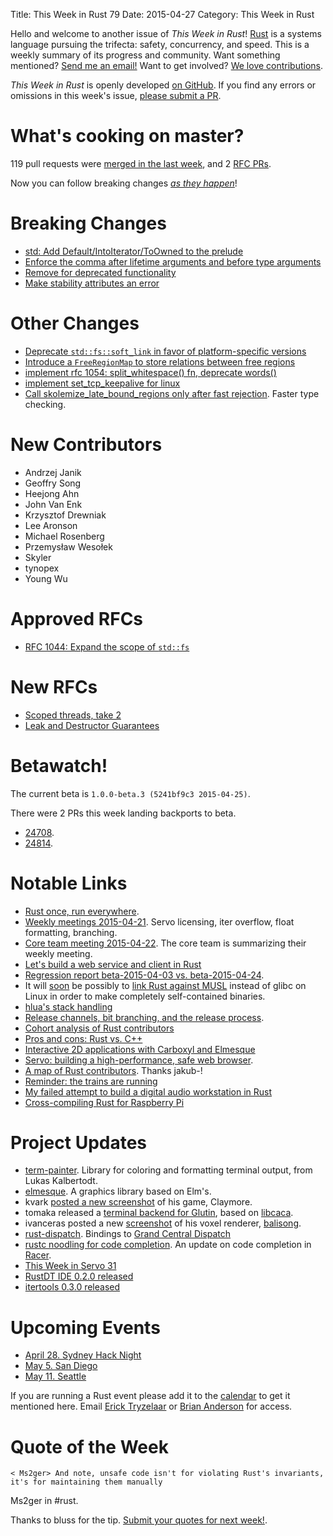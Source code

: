 Title: This Week in Rust 79
Date: 2015-04-27
Category: This Week in Rust

Hello and welcome to another issue of *This Week in Rust*!
[Rust](http://rust-lang.org) is a systems language pursuing the trifecta:
safety, concurrency, and speed. This is a weekly summary of its progress and
community. Want something mentioned? [Send me an
email!](mailto:corey@octayn.net?subject=This%20Week%20in%20Rust%20Suggestion)
Want to get involved? [We love
contributions](https://github.com/rust-lang/rust/wiki/Note-guide-for-new-contributors).

*This Week in Rust* is openly developed [on GitHub](https://github.com/cmr/this-week-in-rust).
If you find any errors or omissions in this week's issue, [please submit a PR](https://github.com/cmr/this-week-in-rust/pulls).

# What's cooking on master?

119 pull requests were [merged in the last week][merged], and 2 [RFC PRs][rfcs].

[merged]: https://github.com/rust-lang/rust/pulls?q=is%3Apr+is%3Amerged+merged%3A2015-04-20..2015-04-27
[rfcs]: https://github.com/rust-lang/rfcs/pulls?q=is%3Apr+is%3Amerged+merged%3A2015-04-20..2015-04-27

Now you can follow breaking changes *[as they happen][BitRust2]*!

[BitRust2]: http://killercup.github.io/bitrust/

# Breaking Changes

* [std: Add Default/IntoIterator/ToOwned to the prelude](https://github.com/rust-lang/rust/pull/24541)
* [Enforce the comma after lifetime arguments and before type arguments](https://github.com/rust-lang/rust/pull/24547)
* [Remove for deprecated functionality](https://github.com/rust-lang/rust/pull/24636)
* [Make stability attributes an error](https://github.com/rust-lang/rust/pull/24646)

# Other Changes

* [Deprecate `std::fs::soft_link` in favor of platform-specific versions](https://github.com/rust-lang/rust/pull/24222)
* [Introduce a `FreeRegionMap` to store relations between free regions](https://github.com/rust-lang/rust/pull/24553)
* [implement rfc 1054: split_whitespace() fn, deprecate words()](https://github.com/rust-lang/rust/pull/24563)
* [implement set_tcp_keepalive for linux](https://github.com/rust-lang/rust/pull/24594)
* [Call skolemize_late_bound_regions only after fast rejection](https://github.com/rust-lang/rust/pull/24615). Faster type checking.

# New Contributors

* Andrzej Janik
* Geoffry Song
* Heejong Ahn
* John Van Enk
* Krzysztof Drewniak
* Lee Aronson
* Michael Rosenberg
* Przemysław Wesołek
* Skyler
* tynopex
* Young Wu

# Approved RFCs

* [RFC 1044: Expand the scope of `std::fs`](https://github.com/rust-lang/rfcs/pull/1044)

# New RFCs

* [Scoped threads, take 2](https://github.com/rust-lang/rfcs/pull/1084)
* [Leak and Destructor Guarantees](https://github.com/rust-lang/rfcs/pull/1085)

# Betawatch!

The current beta is `1.0.0-beta.3 (5241bf9c3 2015-04-25)`.

There were 2 PRs this week landing backports to beta.

* [24708](https://github.com/rust-lang/rust/pull/24708).
* [24814](https://github.com/rust-lang/rust/pull/24814).

# Notable Links

* [Rust once, run everywhere](http://blog.rust-lang.org/2015/04/24/Rust-Once-Run-Everywhere.html).
* [Weekly meetings 2015-04-21][mtg]. Servo licensing, iter overflow, float formatting, branching.
* [Core team meeting 2015-04-22](https://github.com/rust-lang/meeting-minutes/blob/master/core-team/meeting-2015-04-22.md). The core team is summarizing their weekly meeting.
* [Let's build a web service and client in Rust](https://github.com/brson/httptest)
* [Regression report beta-2015-04-03 vs. beta-2015-04-24](http://internals.rust-lang.org/t/regression-report-beta-2015-04-03-vs-nightly-2015-04-24/1967/2).
* It will [soon](http://www.reddit.com/r/rust/comments/33boew/weekend_experiment_link_rust_programs_against/) be possibly to [link Rust against MUSL](https://github.com/rust-lang/rust/pull/24777) instead of glibc on Linux in order to make completely self-contained binaries.
* [hlua's stack handling](https://medium.com/@tomaka/hlua-s-stack-handling-6b15ab309b17)
* [Release channels, bit branching, and the release process](http://internals.rust-lang.org/t/release-channels-git-branching-and-the-release-process/1940).
* [Cohort analysis of Rust contributors](http://sanxiyn.blogspot.com/2015/04/cohort-analysis-of-rust-contributors.html)
* [Pros and cons: Rust vs. C++](https://plus.google.com/+nialldouglas/posts/AXFJRSM8u2t)
* [Interactive 2D applications with Carboxyl and Elmesque](http://blog.ebopp.de/blog/2015/04/23/interactive-2d-apps/)
* [Servo: building a high-performance, safe web browser](http://blogs.s-osg.org/servo-adapting-c-to-work-on-the-web/).
* [A map of Rust contributors](https://github.com/jakub-/github-contributors-geojson/blob/master/rust.geojson). Thanks jakub-!
* [Reminder: the trains are running](http://internals.rust-lang.org/t/reminder-the-trains-are-running/1959)
* [My failed attempt to build a digital audio workstation in Rust](http://genesisdaw.org/post/progress-so-far.html)
* [Cross-compiling Rust for Raspberry Pi](https://github.com/Ogeon/rust-on-raspberry-pi)

[mtg]: https://github.com/rust-lang/meeting-minutes/blob/master/weekly-meetings/2015-04-21.md


# Project Updates

* [term-painter](http://www.reddit.com/r/rust/comments/32pgci/my_first_crate_easy_coloring_of_the_terminal/). Library for coloring and formatting terminal output, from Lukas Kalbertodt.
* [elmesque](http://www.reddit.com/r/rust/comments/339876/elmesque_elms_std_graphics_modules_ported_to_rust/). A graphics library based on Elm's.
* kvark [posted a new screenshot](https://www.reddit.com/r/rust_gamedev/comments/33w4ny/claymore_grid_screenshot_just_to_break_the_silence/) of his game, Claymore.
* tomaka released a [terminal backend for Glutin](https://www.reddit.com/r/rust_gamedev/comments/33xe2x/libcaca_backend_for_glutin/), based on [libcaca](http://r.duckduckgo.com/l/?kh=-1&uddg=http%3A%2F%2Fcaca.zoy.org%2Fwiki%2Flibcaca).
* ivanceras posted a new [screenshot](https://www.reddit.com/r/rust_gamedev/comments/3406qe/update_here_is_a_quick_cellshading_effect_on_my/) of his voxel renderer, [balisong](https://github.com/ivanceras/balisong).
* [rust-dispatch](https://github.com/SSheldon/rust-dispatch). Bindings to [Grand Central Dispatch](https://en.wikipedia.org/wiki/Grand_Central_Dispatch)
* [rustc noodling for code completion](http://phildawes.net/blog/2015/04/21/racer-rustc/). An update on code completion in [Racer](https://github.com/phildawes/racer).
* [This Week in Servo 31](http://blog.servo.org/2015/04/23/twis-31/)
* [RustDT IDE 0.2.0 released](http://users.rust-lang.org/t/rustdt-0-2-0-released-auto-complete-with-racer/1109)
* [itertools 0.3.0 released](http://bluss.github.io/rust/2015/04/25/releasing-itertools.0.3.0/)

# Upcoming Events

* [April 28. Sydney Hack Night](http://www.meetup.com/Rust-Sydney/events/221993570/)
* [May 5. San Diego](https://sandiego.rs)
* [May 11. Seattle](https://www.eventbrite.com/e/mozilla-rust-seattle-meetup-tickets-12222326307?aff=erelexporg)

If you are running a Rust event please add it to the [calendar] to get
it mentioned here. Email [Erick Tryzelaar][erickt] or [Brian
Anderson][brson] for access.

[calendar]: https://www.google.com/calendar/embed?src=apd9vmbc22egenmtu5l6c5jbfc%40group.calendar.google.com
[erickt]: mailto:erick.tryzelaar@gmail.com
[brson]: mailto:banderson@mozilla.com

# Quote of the Week

```text
< Ms2ger> And note, unsafe code isn't for violating Rust's invariants, it's for maintaining them manually
```

Ms2ger in #rust.

Thanks to bluss for the tip. [Submit your quotes for next week!][submit].

[submit]: http://users.rust-lang.org/t/twir-quote-of-the-week/328
